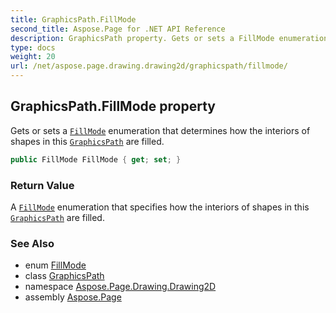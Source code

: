 ```yaml
---
title: GraphicsPath.FillMode
second_title: Aspose.Page for .NET API Reference
description: GraphicsPath property. Gets or sets a FillMode enumeration that determines how the interiors of shapes in this GraphicsPath are filled
type: docs
weight: 20
url: /net/aspose.page.drawing.drawing2d/graphicspath/fillmode/
---
```

## GraphicsPath.FillMode property

Gets or sets a [`FillMode`](../../fillmode/) enumeration that determines how the interiors of shapes in this [`GraphicsPath`](../) are filled.

```csharp
public FillMode FillMode { get; set; }
```

### Return Value

A [`FillMode`](../../fillmode/) enumeration that specifies how the interiors of shapes in this [`GraphicsPath`](../) are filled.

### See Also

* enum [FillMode](../../fillmode/)
* class [GraphicsPath](../)
* namespace [Aspose.Page.Drawing.Drawing2D](../../graphicspath/)
* assembly [Aspose.Page](../../../)


